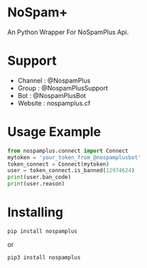 # NoSpam+

An Python Wrapper For NoSpamPlus Api.

# Support

* Channel : @NospamPlus
* Group : @NospamPlusSupport
* Bot : @NospamPlusBot
* Website : nospamplus.cf

# Usage Example

```python
from nospamplus.connect import Connect
mytoken = 'your_token_from_@nospamplusbot'
token_connect = Connect(mytoken)
user = token_connect.is_banned(12974624)
print(user.ban_code)
print(user.reason) 
```

# Installing
```shell script
pip install nospamplus
```
or 
```shell script
pip3 install nospamplus
```
